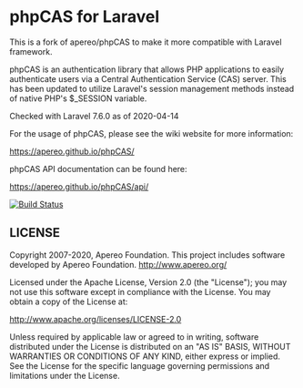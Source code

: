 phpCAS for Laravel
==================

This is a fork of apereo/phpCAS to make it more compatible with Laravel framework.

phpCAS is an authentication library that allows PHP applications to easily authenticate
users via a Central Authentication Service (CAS) server.  This has been updated to
utilize Laravel's session management methods instead of native PHP's $_SESSION variable.

Checked with Laravel 7.6.0 as of 2020-04-14

For the usage of phpCAS, please see the wiki website for more information:

https://apereo.github.io/phpCAS/

phpCAS API documentation can be found here:

https://apereo.github.io/phpCAS/api/


[![Build Status](https://travis-ci.org/apereo/phpCAS.png)](https://travis-ci.org/apereo/phpCAS)

LICENSE
-------
Copyright 2007-2020, Apereo Foundation.
This project includes software developed by Apereo Foundation.
http://www.apereo.org/

Licensed under the Apache License, Version 2.0 (the "License");
you may not use this software except in compliance with the License.
You may obtain a copy of the License at:

http://www.apache.org/licenses/LICENSE-2.0

Unless required by applicable law or agreed to in writing, software
distributed under the License is distributed on an "AS IS" BASIS,
WITHOUT WARRANTIES OR CONDITIONS OF ANY KIND, either express or implied.
See the License for the specific language governing permissions and
limitations under the License.
